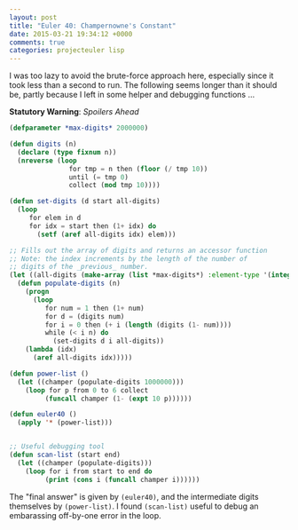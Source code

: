 ```yaml
---
layout: post
title: "Euler 40: Champernowne's Constant"
date: 2015-03-21 19:34:12 +0000
comments: true
categories: projecteuler lisp
---
```


I was too lazy to avoid the brute-force approach here, especially since it took less than a second to run. The following seems longer than it should be, partly because I left in some helper and debugging functions ...

**Statutory Warning**: _Spoilers Ahead_

```lisp
(defparameter *max-digits* 2000000)

(defun digits (n)
  (declare (type fixnum n))
  (nreverse (loop
               for tmp = n then (floor (/ tmp 10))
               until (= tmp 0)
               collect (mod tmp 10))))

(defun set-digits (d start all-digits)
  (loop
     for elem in d
     for idx = start then (1+ idx) do
       (setf (aref all-digits idx) elem)))

;; Fills out the array of digits and returns an accessor function
;; Note: the index increments by the length of the number of
;; digits of the _previous_ number.
(let ((all-digits (make-array (list *max-digits*) :element-type '(integer 0 9) :initial-element 0)))
  (defun populate-digits (n)
    (progn
      (loop
         for num = 1 then (1+ num)
         for d = (digits num)
         for i = 0 then (+ i (length (digits (1- num))))
         while (< i n) do
           (set-digits d i all-digits))
    (lambda (idx)
      (aref all-digits idx)))))

(defun power-list ()
  (let ((champer (populate-digits 1000000)))
    (loop for p from 0 to 6 collect
         (funcall champer (1- (expt 10 p))))))

(defun euler40 ()
  (apply '* (power-list)))


;; Useful debugging tool
(defun scan-list (start end)
  (let ((champer (populate-digits)))
    (loop for i from start to end do
         (print (cons i (funcall champer i))))))
```

The "final answer" is given by `(euler40)`, and the intermediate digits themselves by `(power-list)`. I found `(scan-list)` useful to debug an embarassing off-by-one error in the loop.
